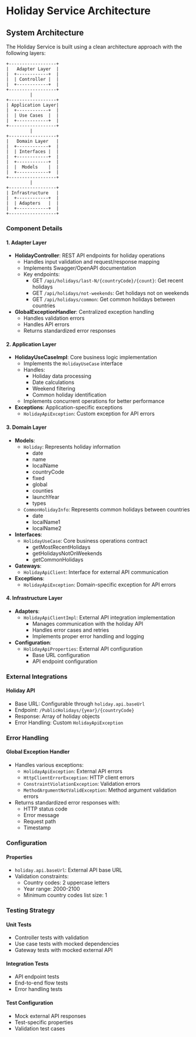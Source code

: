 # Holiday Service Architecture

## System Architecture

The Holiday Service is built using a clean architecture approach with the following layers:

```
+------------------+
|   Adapter Layer  |
|  +------------+  |
|  | Controller |  |
|  +------------+  |
+------------------+
         |
+------------------+
| Application Layer|
|  +------------+  |
|  | Use Cases  |  |
|  +------------+  |
+------------------+
         |
+------------------+
|   Domain Layer   |
|  +------------+  |
|  | Interfaces |  |
|  +------------+  |
|  +------------+  |
|  |  Models    |  |
|  +------------+  |
+------------------+
         |
+------------------+
| Infrastructure   |
|  +------------+  |
|  | Adapters   |  |
|  +------------+  |
+------------------+
```

### Component Details

#### 1. Adapter Layer
- **HolidayController**: REST API endpoints for holiday operations
  - Handles input validation and request/response mapping
  - Implements Swagger/OpenAPI documentation
  - Key endpoints:
    - GET `/api/holidays/last-N/{countryCode}/{count}`: Get recent holidays
    - GET `/api/holidays/not-weekends`: Get holidays not on weekends
    - GET `/api/holidays/common`: Get common holidays between countries
- **GlobalExceptionHandler**: Centralized exception handling
  - Handles validation errors
  - Handles API errors
  - Returns standardized error responses

#### 2. Application Layer
- **HolidayUseCaseImpl**: Core business logic implementation
  - Implements the `HolidayUseCase` interface
  - Handles:
    - Holiday data processing
    - Date calculations
    - Weekend filtering
    - Common holiday identification
  - Implements concurrent operations for better performance
- **Exceptions**: Application-specific exceptions
  - `HolidayApiException`: Custom exception for API errors

#### 3. Domain Layer
- **Models**:
  - `Holiday`: Represents holiday information
    - date
    - name
    - localName
    - countryCode
    - fixed
    - global
    - counties
    - launchYear
    - types
  - `CommonHolidayInfo`: Represents common holidays between countries
    - date
    - localName1
    - localName2
- **Interfaces**:
  - `HolidayUseCase`: Core business operations contract
    - getMostRecentHolidays
    - getHolidaysNotOnWeekends
    - getCommonHolidays
- **Gateways**:
  - `HolidayApiClient`: Interface for external API communication
- **Exceptions**:
  - `HolidayApiException`: Domain-specific exception for API errors

#### 4. Infrastructure Layer
- **Adapters**:
  - `HolidayApiClientImpl`: External API integration implementation
    - Manages communication with the holiday API
    - Handles error cases and retries
    - Implements proper error handling and logging
- **Configuration**:
  - `HolidayApiProperties`: External API configuration
    - Base URL configuration
    - API endpoint configuration

### External Integrations

#### Holiday API
- Base URL: Configurable through `holiday.api.baseUrl`
- Endpoint: `/PublicHolidays/{year}/{countryCode}`
- Response: Array of holiday objects
- Error Handling: Custom `HolidayApiException`

### Error Handling

#### Global Exception Handler
- Handles various exceptions:
  - `HolidayApiException`: External API errors
  - `HttpClientErrorException`: HTTP client errors
  - `ConstraintViolationException`: Validation errors
  - `MethodArgumentNotValidException`: Method argument validation errors
- Returns standardized error responses with:
  - HTTP status code
  - Error message
  - Request path
  - Timestamp

### Configuration

#### Properties
- `holiday.api.baseUrl`: External API base URL
- Validation constraints:
  - Country codes: 2 uppercase letters
  - Year range: 2000-2100
  - Minimum country codes list size: 1

### Testing Strategy

#### Unit Tests
- Controller tests with validation
- Use case tests with mocked dependencies
- Gateway tests with mocked external API

#### Integration Tests
- API endpoint tests
- End-to-end flow tests
- Error handling tests

#### Test Configuration
- Mock external API responses
- Test-specific properties
- Validation test cases
